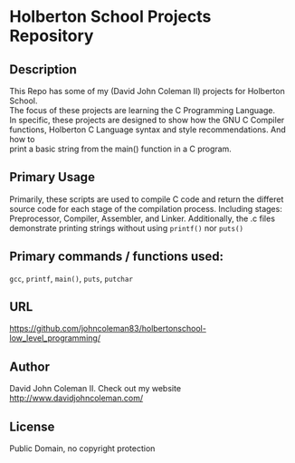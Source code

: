 # Holberton School Projects Repository

## Description

This Repo has some of my (David John Coleman II) projects for Holberton School.  
The focus of these projects are learning the C Programming Language.  
In specific, these projects are designed to show how the GNU C Compiler
functions, Holberton C Language syntax and style recommendations.  And how to  
print a basic string from the main() function in a C program.  

## Primary Usage

Primarily, these scripts are used to compile C code and return the differet  
source code for each stage of the compilation process.  Including stages:  
Preprocessor, Compiler, Assembler, and Linker.  Additionally, the .c files  
demonstrate printing strings without using ``printf()`` nor ``puts()``  

## Primary commands / functions used:
``gcc``, ``printf``, ``main()``, ``puts``, ``putchar``

## URL

https://github.com/johncoleman83/holbertonschool-low_level_programming/

## Author

David John Coleman II.	Check out my website http://www.davidjohncoleman.com/

## License

Public Domain, no copyright protection
